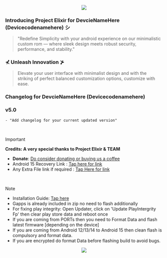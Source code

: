<p align="center">
  <img src="https://i.imgur.com/irnHU8d.png" />
</p>

### Introducing Project Elixir for DevcieNameHere (Devicecodenamehere) シ
> <p>"Redefine Simplicity with your android experience on our minimalistic custom rom — where sleek design meets robust security, performance, and stability."</p>

### ⊀ Unleash Innovation ⊁

> Elevate your user interface with minimalist design and with the striking of perfect balanced customization options, customize with ease.

### Changelog for DevcieNameHere (Devicecodenamehere)

### v5.0
```
- "Add changelog for your current updated version"
```

<br>

> [!Important]
> **Credits: A very special thanks to Project Elixir & TEAM**
> * **Donate**: [Do consider donating or buying us a coffee](https://projectelixiros.com/donate)
> * Android 15 Recovery Link : [Tap here for link](https://projectelixiros.com/download)
> * Any Extra File link if required : [Tap Here for link](https://sourceforge.net/projects/project-elixir/files/fifteen)

<br>

> [!Note]
> * Installation Guide: [Tap here](https://projectelixiros.com/download)
> * Gapps is already included in zip no need to flash additionally
> * For fixing play integrity: Open Updater, click on 'Update PlayIntergrity Fp' then clear play store data and reboot once
> * If you are coming from PORTs then you need to Format Data and flash latest firmware [depending on the device]
> * If you are coming from Android 12/13/14 to Android 15 then clean flash is compulsory and format data.
> * If you are encrypted do format Data before flashing build to avoid bugs.

<p align="center">
  <img src="https://i.imgur.com/bETSPlo.png" />
</p>
